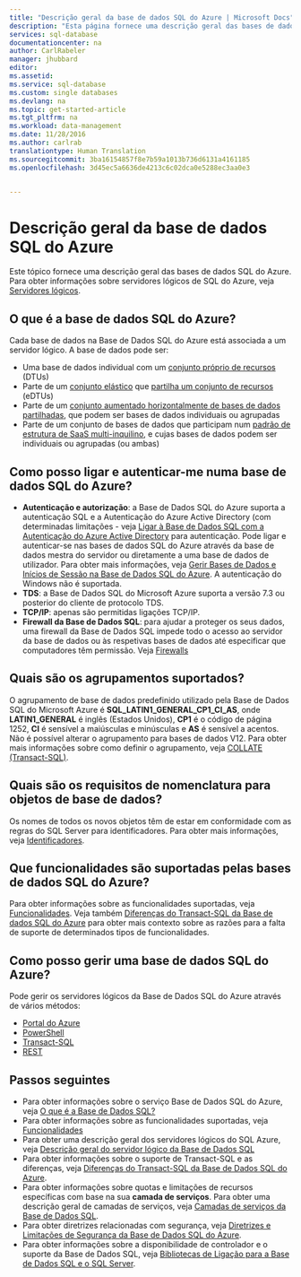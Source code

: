 ```yaml
---
title: "Descrição geral da base de dados SQL do Azure | Microsoft Docs"
description: "Esta página fornece uma descrição geral das bases de dados SQL do Azure."
services: sql-database
documentationcenter: na
author: CarlRabeler
manager: jhubbard
editor: 
ms.assetid: 
ms.service: sql-database
ms.custom: single databases
ms.devlang: na
ms.topic: get-started-article
ms.tgt_pltfrm: na
ms.workload: data-management
ms.date: 11/28/2016
ms.author: carlrab
translationtype: Human Translation
ms.sourcegitcommit: 3ba16154857f8e7b59a1013b736d6131a4161185
ms.openlocfilehash: 3d45ec5a6636de4213c6c02dca0e5288ec3aa0e3


---
```

# <a name="azure-sql-database-overview"></a>Descrição geral da base de dados SQL do Azure
Este tópico fornece uma descrição geral das bases de dados SQL do Azure. Para obter informações sobre servidores lógicos de SQL do Azure, veja [Servidores lógicos](sql-database-server-overview.md).

## <a name="what-is-azure-sql-database"></a>O que é a base de dados SQL do Azure?
Cada base de dados na Base de Dados SQL do Azure está associada a um servidor lógico. A base de dados pode ser:

- Uma base de dados individual com um [conjunto próprio de recursos](sql-database-what-is-a-dtu.md#what-are-database-transaction-units-dtus) (DTUs)
- Parte de um [conjunto elástico](sql-database-elastic-pool.md) que [partilha um conjunto de recursos](sql-database-what-is-a-dtu.md#what-are-elastic-database-transaction-units-edtus) (eDTUs)
- Parte de um [conjunto aumentado horizontalmente de bases de dados partilhadas](sql-database-elastic-scale-introduction.md#horizontal-and-vertical-scaling), que podem ser bases de dados individuais ou agrupadas
- Parte de um conjunto de bases de dados que participam num [padrão de estrutura de SaaS multi-inquilino](sql-database-design-patterns-multi-tenancy-saas-applications.md), e cujas bases de dados podem ser individuais ou agrupadas (ou ambas) 

## <a name="how-do-i-connect-and-authenticate-to-an-azure-sql-database"></a>Como posso ligar e autenticar-me numa base de dados SQL do Azure?

- **Autenticação e autorização**: a Base de Dados SQL do Azure suporta a autenticação SQL e a Autenticação do Azure Active Directory (com determinadas limitações - veja [Ligar à Base de Dados SQL com a Autenticação do Azure Active Directory](sql-database-aad-authentication.md) para autenticação. Pode ligar e autenticar-se nas bases de dados SQL do Azure através da base de dados mestra do servidor ou diretamente a uma base de dados de utilizador. Para obter mais informações, veja [Gerir Bases de Dados e Inícios de Sessão na Base de Dados SQL do Azure](sql-database-manage-logins.md). A autenticação do Windows não é suportada. 
- **TDS**: a Base de Dados SQL do Microsoft Azure suporta a versão 7.3 ou posterior do cliente de protocolo TDS.
- **TCP/IP**: apenas são permitidas ligações TCP/IP.
- **Firewall da Base de Dados SQL**: para ajudar a proteger os seus dados, uma firewall da Base de Dados SQL impede todo o acesso ao servidor da base de dados ou às respetivas bases de dados até especificar que computadores têm permissão. Veja [Firewalls](sql-database-firewall-configure.md)

## <a name="what-collations-are-supported"></a>Quais são os agrupamentos suportados?
O agrupamento de base de dados predefinido utilizado pela Base de Dados SQL do Microsoft Azure é **SQL_LATIN1_GENERAL_CP1_CI_AS**, onde **LATIN1_GENERAL** é inglês (Estados Unidos), **CP1** é o código de página 1252, **CI** é sensível a maiúsculas e minúsculas e **AS** é sensível a acentos. Não é possível alterar o agrupamento para bases de dados V12. Para obter mais informações sobre como definir o agrupamento, veja [COLLATE (Transact-SQL)](https://msdn.microsoft.com/library/ms184391.aspx).

## <a name="what-are-the-naming-requirements-for-database-objects"></a>Quais são os requisitos de nomenclatura para objetos de base de dados?

Os nomes de todos os novos objetos têm de estar em conformidade com as regras do SQL Server para identificadores. Para obter mais informações, veja [Identificadores](https://msdn.microsoft.com/library/ms175874.aspx).

## <a name="what-features-are-supported-by-azure-sql-databases"></a>Que funcionalidades são suportadas pelas bases de dados SQL do Azure?

Para obter informações sobre as funcionalidades suportadas, veja [Funcionalidades](sql-database-features.md). Veja também [Diferenças do Transact-SQL da Base de dados SQL do Azure](sql-database-transact-sql-information.md) para obter mais contexto sobre as razões para a falta de suporte de determinados tipos de funcionalidades.

## <a name="how-do-i-manage-an-azure-sql-database"></a>Como posso gerir uma base de dados SQL do Azure?

Pode gerir os servidores lógicos da Base de Dados SQL do Azure através de vários métodos:
- [Portal do Azure](sql-database-manage-portal.md)
- [PowerShell](sql-database-manage-powershell.md)
- [Transact-SQL](sql-database-manage-azure-ssms.md)
- [REST](/rest/api/sql/)

## <a name="next-steps"></a>Passos seguintes

- Para obter informações sobre o serviço Base de Dados SQL do Azure, veja [O que é a Base de Dados SQL?](sql-database-technical-overview.md)
- Para obter informações sobre as funcionalidades suportadas, veja [Funcionalidades](sql-database-features.md)
- Para obter uma descrição geral dos servidores lógicos do SQL Azure, veja [Descrição geral do servidor lógico da Base de Dados SQL](sql-database-server-overview.md)
- Para obter informações sobre o suporte de Transact-SQL e as diferenças, veja [Diferenças do Transact-SQL da Base de Dados SQL do Azure](sql-database-transact-sql-information.md).
- Para obter informações sobre quotas e limitações de recursos específicas com base na sua **camada de serviços**. Para obter uma descrição geral de camadas de serviços, veja [Camadas de serviços da Base de Dados SQL](sql-database-service-tiers.md).
- Para obter diretrizes relacionadas com segurança, veja [Diretrizes e Limitações de Segurança da Base de Dados SQL do Azure](sql-database-security-guidelines.md).
- Para obter informações sobre a disponibilidade de controlador e o suporte da Base de Dados SQL, veja [Bibliotecas de Ligação para a Base de Dados SQL e o SQL Server](sql-database-libraries.md).




<!--HONumber=Dec16_HO3-->


